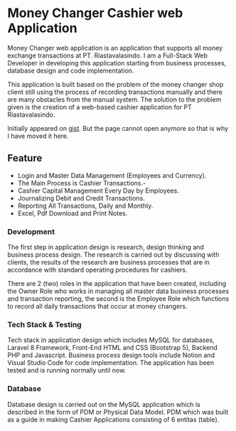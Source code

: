 # Money Changer Cashier web Application

Money Changer web application is an application that supports all money exchange transactions at PT. Riastavalasindo. I am a Full-Stack Web Developer in developing this application starting from business processes, database design and code implementation. 

This application is built based on the problem of the money changer shop client still using the process of recording transactions manually and there are many obstacles from the manual system. The solution to the problem given is the creation of a web-based cashier application for PT Riastavalasindo.

Initially appeared on
[gist](https://gist.github.com/PurpleBooth/109311bb0361f32d87a2). But the page cannot open anymore so that is why I have moved it here.

## Feature
- Login and Master Data Management (Employees and Currency).
- The Main Process is Cashier Transactions.-
- Cashier Capital Management Every Day by Employees.
- Journalizing Debit and Credit Transactions.
- Reporting All Transactions, Daily and Monthly.
- Excel, Pdf Download and Print Notes.

### Development

The first step in application design is research, design thinking and business process design. The research is carried out by discussing with clients, the results of the research are business processes that are in accordance with standard operating procedures for cashiers.

There are 2 (two) roles in the application that have been created, including the Owner Role who works in managing all master data business processes and transaction reporting, the second is the Employee Role which functions to record all daily transactions that occur at money changers.

### Tech Stack & Testing
Tech stack in application design which includes MySQL for databases, Laravel 8 Framework, Front-End HTML and CSS (Bootstrap 5), Backend PHP and Javascript. Business process design tools include Notion and Visual Studio Code for code implementation. The application has been tested and is running normally until now.

### Database
Database design is carried out on the MySQL application which is described in the form of PDM or Physical Data Model. PDM which was built as a guide in making Cashier Applications consisting of 6 entitas (table).
